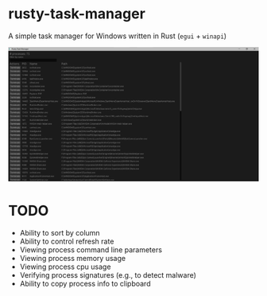 # rusty-task-manager
A simple task manager for Windows written in Rust (`egui` + `winapi`)

![screenshot](screenshot.png)


# TODO
- Ability to sort by column
- Ability to control refresh rate
- Viewing process command line parameters
- Viewing process memory usage
- Viewing process cpu usage
- Verifying process signatures (e.g., to detect malware)
- Ability to copy process info to clipboard
